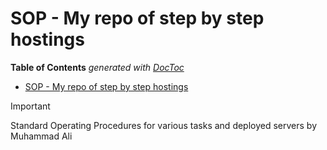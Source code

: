 # SOP - My repo of step by step hostings

<!-- START doctoc generated TOC please keep comment here to allow auto update -->
<!-- DON'T EDIT THIS SECTION, INSTEAD RE-RUN doctoc TO UPDATE -->
**Table of Contents**  *generated with [DocToc](https://github.com/thlorenz/doctoc)*

- [SOP - My repo of step by step hostings](#sop---my-repo-of-step-by-step-hostings)

<!-- END doctoc generated TOC please keep comment here to allow auto update -->


> [!IMPORTANT]  
> Standard Operating Procedures for various tasks and deployed servers by Muhammad Ali


<!-- toc -->

<!-- tocstop -->